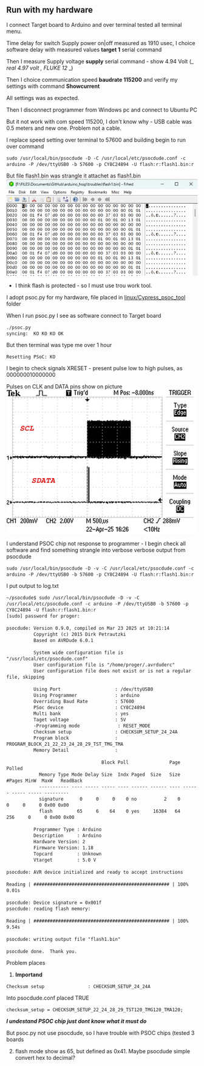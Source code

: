## Run with my hardware
I connect Target board to Arduino and over terminal tested all terminal menu.

Time delay for switch Supply power on|off measured as 1910 usec, I choice software delay with measured values **target 1** serial command

Then I measure Supply voltage **supply** serial command - show 4.94 Volt (_ _real 4.97 volt , FLUKE 12_ _)

Then I choice communication speed **baudrate 115200** and verify my settings with command **Showcurrent**

All settings was as expected.

Then I disconnect programmer from Windows pc and connect to Ubuntu PC

But it not work with com speed 115200, I don't know why - USB cable was 0.5 meters and new one. Problem not a cable.

I replace speed setting over terminal to 57600 and building begin to run over command
```
sudo /usr/local/bin/psocdude -D -C /usr/local/etc/psocdude.conf -c arduino -P /dev/ttyUSB0 -b 57600 -p CY8C24894 -U flash:r:flash1.bin:r
```

But file flash1.bin was strangle it attachet as flash1.bin
![](./flash1.jpg)


 - I think flash is protected - so I must use trou work tool. 


I adopt psoc.py for my hardware, file placed in <ins>linux/Cypress_psoc_tool</ins> folder

When I run psoc.py I see as software connect to Target board 
``` 
./psoc.py 
syncing:  KO KO KO OK 
```

But then terminal was type me over 1 hour
```
Resetting PSoC: KO
```
I begin to check signals XRESET - present pulse low to high pulses, as 000000010000000

Pulses on CLK and DATA pins show on picture
![](./pulses.jpg)

I understand PSOC chip not response to programmer - I begin check all software and find something strangle into verbose  verbose output from psocdude
```
sudo /usr/local/bin/psocdude -D -v -C /usr/local/etc/psocdude.conf -c arduino -P /dev/ttyUSB0 -b 57600 -p CY8C24894 -U flash:r:flash1.bin:r
```

I put output to log.txt
```
~/psocdude$ sudo /usr/local/bin/psocdude -D -v -C /usr/local/etc/psocdude.conf -c arduino -P /dev/ttyUSB0 -b 57600 -p CY8C24894 -U flash:r:flash1.bin:r
[sudo] password for proger: 

psocdude: Version 0.9.0, compiled on Mar 23 2025 at 10:21:14
          Copyright (c) 2015 Dirk Petrautzki
          Based on AVRDude 6.0.1

          System wide configuration file is "/usr/local/etc/psocdude.conf"
          User configuration file is "/home/proger/.avrduderc"
          User configuration file does not exist or is not a regular file, skipping

          Using Port                    : /dev/ttyUSB0
          Using Programmer              : arduino
          Overriding Baud Rate          : 57600
          PSoc device                   : CY8C24894
          Multi bank                    : yes
          Taget voltage                 : 5V
          -Programming mode              : RESET_MODE
          Checksum setup                : CHECKSUM_SETUP_24_24A
          Program block                 : PROGRAM_BLOCK_21_22_23_24_28_29_TST_TMG_TMA
          Memory Detail                 :

                                   Block Poll               Page                       Polled
            Memory Type Mode Delay Size  Indx Paged  Size   Size #Pages MinW  MaxW   ReadBack
            ----------- ---- ----- ----- ---- ------ ------ ---- ------ ----- ----- ---------
            signature      0     0     0    0 no          2    0      0     0     0 0x00 0x00
            flash         65     6    64    0 yes     16384   64    256     0     0 0x00 0x00

          Programmer Type : Arduino
          Description     : Arduino
          Hardware Version: 2
          Firmware Version: 1.18
          Topcard         : Unknown
          Vtarget         : 5.0 V

psocdude: AVR device initialized and ready to accept instructions

Reading | ################################################## | 100% 0.01s

psocdude: Device signature = 0x001f
psocdude: reading flash memory:

Reading | ################################################## | 100% 9.54s

psocdude: writing output file "flash1.bin"

psocdude done.  Thank you.
```
Problem places

1. **Importand**

```
Checksum setup                : CHECKSUM_SETUP_24_24A
```

Into psocdude.conf placed TRUE 
```
checksum_setup = CHECKSUM_SETUP_22_24_28_29_TST120_TMG120_TMA120;
```

***I undestand PSOC chip just dont know what it must do***

But psoc.py not use psocdude, so I have trouble with PSOC chips (tested 3 boards

2. flash mode show as 65, but defined as 0x41. Maybe psocdude simple convert hex to decimal?


